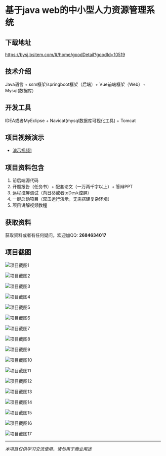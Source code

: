 # 基于java web的中小型人力资源管理系统

## 下载地址
https://bysj.bsitem.com/#/home/goodDetail?goodId=10519

## 技术介绍
Java语言 + ssm框架/springboot框架（后端）+ Vue前端框架（Web）+ Mysql(数据库)

## 开发工具
IDEA或者MyEclipse + Navicat(mysql数据库可视化工具) + Tomcat

## 项目视频演示
- [演示视频1](https://graduation-images.oss-cn-beijing.aliyuncs.com/videos/828%E5%A5%97ssm%E5%BD%95%E5%83%8F/10519_ssm363%E5%9F%BA%E4%BA%8Ejava%20web%E7%9A%84%E4%B8%AD%E5%B0%8F%E5%9E%8B%E4%BA%BA%E5%8A%9B%E8%B5%84%E6%BA%90%E7%AE%A1%E7%90%86%E7%B3%BB%E7%BB%9F%2Bvue%E5%BD%95%E5%83%8F.mp4)

## 项目资料包含
1. 前后端源代码
2. 开题报告（任务书）+ 配套论文（一万两千字以上）+ 答辩PPT
3. 远程控屏调试（向日葵或者toDesk控屏）
4. 一键启动项目（双击运行演示，无需搭建复杂环境）
5. 项目讲解视频教程

## 获取资料
获取资料或者有任何疑问，欢迎加QQ: **2684634017**

## 项目截图
![项目截图1](https://graduation-images.oss-cn-beijing.aliyuncs.com/图片/10519/毕设论坛项目主图.jpg)

![项目截图2](https://graduation-images.oss-cn-beijing.aliyuncs.com/图片/10519/1.png)

![项目截图3](https://graduation-images.oss-cn-beijing.aliyuncs.com/图片/10519/2.png)

![项目截图4](https://graduation-images.oss-cn-beijing.aliyuncs.com/图片/10519/3.png)

![项目截图5](https://graduation-images.oss-cn-beijing.aliyuncs.com/图片/10519/4.png)

![项目截图6](https://graduation-images.oss-cn-beijing.aliyuncs.com/图片/10519/5.png)

![项目截图7](https://graduation-images.oss-cn-beijing.aliyuncs.com/图片/10519/6.png)

![项目截图8](https://graduation-images.oss-cn-beijing.aliyuncs.com/图片/10519/7.png)

![项目截图9](https://graduation-images.oss-cn-beijing.aliyuncs.com/图片/10519/8.png)

![项目截图10](https://graduation-images.oss-cn-beijing.aliyuncs.com/图片/10519/9.png)

![项目截图11](https://graduation-images.oss-cn-beijing.aliyuncs.com/图片/10519/10.png)

![项目截图12](https://graduation-images.oss-cn-beijing.aliyuncs.com/图片/10519/11.png)

![项目截图13](https://graduation-images.oss-cn-beijing.aliyuncs.com/图片/10519/12.png)

![项目截图14](https://graduation-images.oss-cn-beijing.aliyuncs.com/图片/10519/13.png)

![项目截图15](https://graduation-images.oss-cn-beijing.aliyuncs.com/图片/10519/14.png)

![项目截图16](https://graduation-images.oss-cn-beijing.aliyuncs.com/图片/10519/15.png)

![项目截图17](https://graduation-images.oss-cn-beijing.aliyuncs.com/图片/10519/16.png)

---
*本项目仅供学习交流使用，请勿用于商业用途*
